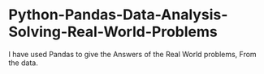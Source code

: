 # Python-Pandas-Data-Analysis-Solving-Real-World-Problems
I have used Pandas to give the Answers of the Real World problems, From the data.
